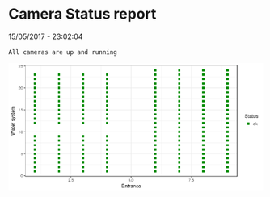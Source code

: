 Camera Status report
================
15/05/2017 - 23:02:04

    All cameras are up and running

![](camreport_files/figure-markdown_github/unnamed-chunk-2-1.png)
